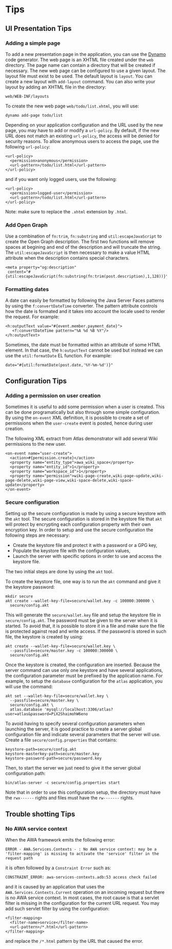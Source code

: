 # Tips

## UI Presentation Tips

### Adding a simple page

To add a new presentation page in the application, you can use the
[Dynamo](https://github.com/stcarrez/dynamo) code generator.
The web page is an XHTML file created under the `web` directory.
The page name can contain a directory that will be created if necessary.
The new web page can be configured to use a given layout.
The layout file must exist to be used.  The default layout is `layout`.
You can create a new layout with `add-layout` command.
You can also write your layout by adding an XHTML file in the directory:

```
web/WEB-INF/layouts
```

To create the new web page `web/todo/list.xhtml`, you will use:

```
dynamo add-page todo/list
```

Depending on your application configuration and the URL used by the new
page, you may have to add or modify a `url-policy`.  By default, if
the new URL does not match an existing `url-policy`, the access will
be denied for security reasons.  To allow anonymous users to access
the page, use the following `url-policy`:

```
<url-policy>
  <permission>anonymous</permission>
  <url-pattern>/todo/list.html</url-pattern>
</url-policy>
```

and if you want only logged users, use the following:

```
<url-policy>
  <permission>logged-user</permission>
  <url-pattern>/todo/list.html</url-pattern>
</url-policy>
```

Note: make sure to replace the `.xhtml` extension by `.html`.

### Add Open Graph

Use a combination of `fn:trim`, `fn:substring` and `util:escapeJavaScript`
to create the Open Graph description.  The first two functions will remove
spaces at begining and end of the description and will truncate the string.
The `util:escapeJavaScript` is then necessary to make a value HTML attribute
when the description contains special characters.

```
<meta property="og:description"
 content="#{util:escapeJavaScript(fn:substring(fn:trim(post.description),1,128))}"/>
```

### Formatting dates

A date can easily be formatted by following the Java Server Faces patterns
by using the `f:convertDateTime` converter.  The pattern attribute controls
how the date is formated and it takes into account the locale used to render
the request.  For example:

```
<h:outputText value="#{event.member.payment_date}">
   <f:convertDateTime pattern="%A %d %B %Y"/>
</h:outputText>
```

Sometimes, the date must be formatted within an attribute of some HTML
element.  In that case, the `h:outputText` cannot be used but instead
we can use the `util:formatDate` EL function.  For example:

```
date="#{util:formatDate(post.date,'%Y-%m-%d')}"
```

## Configuration Tips

### Adding a permission on user creation

Sometimes it is useful to add some permission when a user is created.
This can be done programatically but also through some simple configuration.
By using the `on-event` XML definition, it is possible to create a set of
permissions when the `user-create` event is posted, hence during user creation.


The following XML extract from Atlas demonstrator will add several
Wiki permissions to the new user.
```
<on-event name="user-create">
  <action>#{permission.create}</action>
  <property name="entity_type">awa_wiki_space</property>
  <property name="entity_id">1</property>
  <property name="workspace_id">1</property>
  <property name="permission">wiki-page-create,wiki-page-update,wiki-page-delete,wiki-page-view,wiki-space-delete,wiki-space-update</property>
</on-event>
```

### Secure configuration

Setting up the secure configuration is made by using a secure keystore with the `akt` tool.
The secure configuration is stored in the keystore file that `akt` will protect by encrypting each
configuration property with their own encryption key.  In order to setup and use the secure configuration
the following steps are necessary:

* Create the keystore file and protect it with a password or a GPG key,
* Populate the keystore file with the configuration values,
* Launch the server with specific options in order to use and access the keystore file.

The two initial steps are done by using the `akt` tool.

To create the keystore file, one way is to run the `akt` command and give
it the keystore password:

```
mkdir secure
akt create --wallet-key-file=secure/wallet.key -c 100000:300000 \
  secure/config.akt
```

This will generate the `secure/wallet.key` file and setup the keystore file
in `secure/config.akt`.  The password must be given to the server when it is
started.  To avoid that, it is possible to store it in a file and make sure
the file is protected against read and write access.  If the password is
stored in such file, the keystore is created by using:

```
akt create --wallet-key-file=secure/wallet.key \
  --passfile=secure/master.key -c 100000:300000 \
  secure/config.akt
```

Once the keystore is created, the configuration are inserted.  Because the server
command can use only one keystore and have several applications, the configuration
parameter must be prefixed by the application name.  For example, to setup the
`database` configuration for the `atlas` application, you will use the command:

```
akt set --wallet-key-file=secure/wallet.key \
  --passfile=secure/master.key \
  secure/config.akt \
  atlas.database 'mysql://localhost:3306/atlas?user=atlas&password=PiX2ShaimohW6eno
```

To avoid having to specify several configuration parameters when launching the server,
it is good practice to create a server global configuration file and indicate
several parameters that the server will use.  Create a file `secure/config.properties`
that contains:

```
keystore-path=secure/config.akt
keystore-masterkey-path=secure/master.key
keystore-password-path=secure/password.key
```

Then, to start the server we just need to give it the server global
configuration path:

```
bin/atlas-server -c secure/config.properties start
```

Note that in order to use this configuration setup, the directory must have
the `rwx------` rights and files must have the `rw-------` rights.

## Trouble shotting Tips

### No AWA service context

When the AWA framework emits the following error:

```
ERROR - AWA.Services.Contexts - : No AWA service context: may be a 'filter-mapping' is missing to activate the 'service' filter in the request path
```

it is often followed by a `Constraint Error` such as:

```
CONSTRAINT_ERROR: awa-services-contexts.adb:53 access check failed
```

and it is caused by an application that uses the `AWA.Services.Contexts.Current` operation
on an incoming request but there is no AWA service context.  In most cases, the root cause
is that a servlet filter is missing in the configuration for the current URL request.
You may add such servlet filter by using the configuration:

```
<filter-mapping>
  <filter-name>service</filter-name>
  <url-pattern>/*.html</url-pattern>
</filter-mapping>
```

and replace the `/*.html` pattern by the URL that caused the error.
